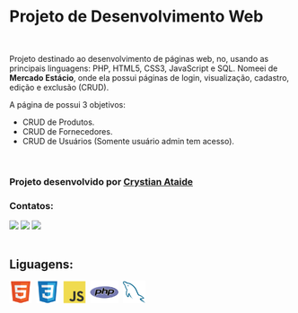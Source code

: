 # Projeto de Desenvolvimento Web
<br>

Projeto destinado ao desenvolvimento de páginas web, no, usando as principais linguagens: PHP, HTML5, CSS3, JavaScript e SQL. Nomeei de **Mercado Estácio**, onde ela possui páginas de login, visualização, cadastro, edição e exclusão (CRUD).

A página de possui 3 objetivos:

- CRUD de Produtos.
- CRUD de Fornecedores.
- CRUD de Usuários (Somente usuário admin tem acesso).
<br>

### Projeto desenvolvido por [Crystian Ataide](https://github.com/crysataide)

### Contatos:

<div id="badges">
    <a href = "https://github.com/CrystianAtaide"></a>
    <a href="https://instagram.com/crys._.at" target="_blank"><img src="https://img.shields.io/badge/-Instagram-%23E4405F?style=for-the-badge&logo=instagram&logoColor=white" target="_blank"></a>
    <a href = "mailto:crystianataide@gmail.com"><img src="https://img.shields.io/badge/Gmail-D14836?style=for-the-badge&logo=gmail&logoColor=white" target="_blank"></a>
    <a href = "https://www.linkedin.com/in/crystianataide"><img src="https://img.shields.io/badge/LinkedIn-blue?style=for-the-badge&logo=linkedin&logoColor=white" target="_blank"></a>
</div>
<br>

## Liguagens:

<div>
    <img src="https://github.com/devicons/devicon/blob/master/icons/html5/html5-original.svg" title="HTML5" alt="HTML" width="40" height="40"/>&nbsp;
    <img src="https://github.com/devicons/devicon/blob/master/icons/css3/css3-original.svg" title="CSS3" alt="CSS3" width="40" height="40"/>&nbsp;
    <img src="https://github.com/devicons/devicon/blob/master/icons/javascript/javascript-original.svg" title="JavaScript" alt="JS" width="40" height="40"/>&nbsp;
    <img src="https://github.com/devicons/devicon/blob/master/icons/php/php-original.svg" title="PHP" alt="PHP" width="50" height="40"/>&nbsp;
    <img src="https://github.com/devicons/devicon/blob/master/icons/mysql/mysql-original.svg" title="MySQL" alt="MySQL" width="40" height="40"/>&nbsp
</div>
